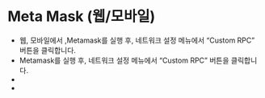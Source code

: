 # Meta Mask (웹/모바일)

* 웹, 모바일에서 ,Metamask를 실행 후, 네트워크 설정 메뉴에서 “Custom RPC” 버튼을 클릭합니다.
* Metamask를 실행 후, 네트워크 설정 메뉴에서 “Custom RPC” 버튼을 클릭합니다.
*
*

